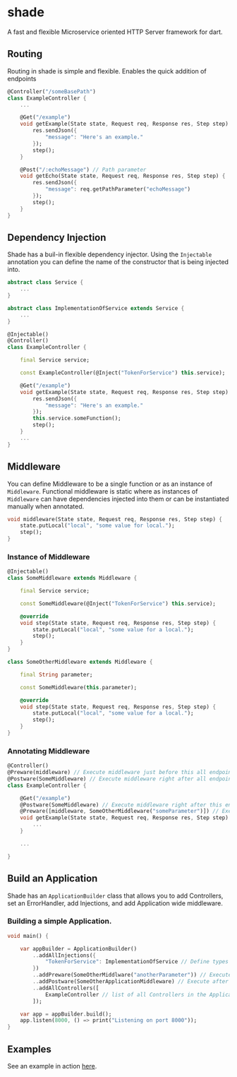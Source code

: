 # shade
 A fast and flexible Microservice oriented HTTP Server framework for dart.

## Routing
Routing in shade is simple and flexible. Enables the quick addition of endpoints
```dart
@Controller("/someBasePath")
class ExampleController {
    ...

    @Get("/example")
    void getExample(State state, Request req, Response res, Step step) {
        res.sendJson({
            "message": "Here's an example."
        });
        step();
    }

    @Post("/:echoMessage") // Path parameter
    void getEcho(State state, Request req, Response res, Step step) {
        res.sendJson({
            "message": req.getPathParameter("echoMessage")
        });
        step();
    }
}
```
## Dependency Injection
Shade has a buil-in flexible dependency injector. Using the `Injectable` annotation you can define the name of the constructor that is being injected into.
```dart
abstract class Service {
    ...
}

abstract class ImplementationOfService extends Service {
    ...
}

@Injectable()
@Controller()
class ExampleController {

    final Service service;

    const ExampleController(@Inject("TokenForService") this.service);

    @Get("/example")
    void getExample(State state, Request req, Response res, Step step) {
        res.sendJson({
            "message": "Here's an example."
        });
        this.service.someFunction();
        step();
    }
    ...
}
```
## Middleware
You can define Middleware to be a single function or as an instance of `Middleware`. Functional middleware is static where as instances of `Middleware` can have dependencies injected into them or can be instantiated manually when annotated.
```dart
void middleware(State state, Request req, Response res, Step step) {
    state.putLocal("local", "some value for local.");
    step();
}
```
### Instance of Middleware
```dart
@Injectable()
class SomeMiddleware extends Middleware {

    final Service service;

    const SomeMiddleware(@Inject("TokenForService") this.service);

    @override
    void step(State state, Request req, Response res, Step step) {
        state.putLocal("local", "some value for a local.");
        step();
    }
}

class SomeOtherMiddleware extends Middleware {

    final String parameter;

    const SomeMiddleware(this.parameter);

    @override
    void step(State state, Request req, Response res, Step step) {
        state.putLocal("local", "some value for a local.");
        step();
    }
}

```
### Annotating Middleware
```dart
@Controller()
@Preware(middleware) // Execute middleware just before this all endpoints in this Controller
@Postware(SomeMiddleware) // Execute middleware right after all endpoints in this Controller
class ExampleController {

    @Get("/example")
    @Postware(SomeMiddleware) // Execute middleware right after this endpoint
    @Preware([middleware, SomeOtherMiddleware("someParameter")]) // Execute all middleware in order just before this endpoint
    void getExample(State state, Request req, Response res, Step step) {
        ...
    }

    ...

}
```
## Build an Application
Shade has an `ApplicationBuilder` class that allows you to add Controllers, set an ErrorHandler, add Injections, and add Application wide middleware.
### Building a simple Application.
```dart
void main() {

    var appBuilder = ApplicationBuilder()
        ..addAllInjections({
            "TokenForService": ImplementationOfService // Define types or instances of types for your injections
        })
        ..addPreware(SomeOtherMiddlware("anotherParameter")) // Execute before all endpoints in the application
        ..addPostware(SomeOtherApplicationMiddleware) // Execute after all endpoints in the application
        ..addAllControllers([
            ExampleController // list of all Controllers in the Application
        ]);

    var app = appBuilder.build();
    app.listen(8000, () => print("Listening on port 8000"));
}
```
## Examples
See an example in action [here](./examples).